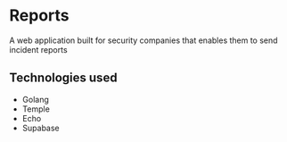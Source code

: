 # Reports

A web application built for security companies that enables them to send incident reports

## Technologies used
- Golang
- Temple
- Echo
- Supabase


